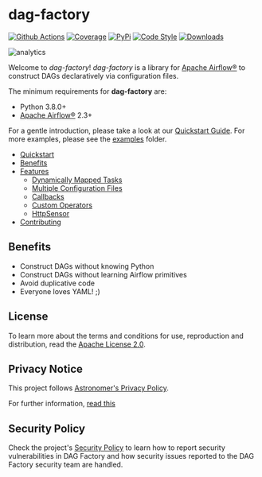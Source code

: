 # dag-factory

[![Github Actions](https://github.com/astronomer/dag-factory/actions/workflows/cicd.yaml/badge.svg?branch=main&event=push)](https://github.com/astronomer/dag-factory/actions?workflow=build)
[![Coverage](https://codecov.io/github/astronomer/dag-factory/coverage.svg?branch=master)](https://codecov.io/github/astronomer/dag-factory?branch=master)
[![PyPi](https://img.shields.io/pypi/v/dag-factory.svg)](https://pypi.org/project/dag-factory/)
[![Code Style](https://img.shields.io/badge/code%20style-black-000000.svg)](https://github.com/ambv/black)
[![Downloads](https://img.shields.io/pypi/dm/dag-factory.svg)](https://img.shields.io/pypi/dm/dag-factory)

<img alt=analytics referrerpolicy="no-referrer-when-downgrade" src="https://static.scarf.sh/a.png?x-pxid=2bb92a5b-beb3-48cc-a722-79dda1089eda" />

Welcome to *dag-factory*! *dag-factory* is a library for [Apache Airflow®](https://airflow.apache.org) to construct DAGs
declaratively via configuration files.

The minimum requirements for **dag-factory** are:

- Python 3.8.0+
- [Apache Airflow®](https://airflow.apache.org) 2.3+

For a gentle introduction, please take a look at our [Quickstart Guide](https://astronomer.github.io/dag-factory/latest/getting-started/quick-start-airflow-standalone/). For more examples, please see the
[examples](/examples) folder.

- [Quickstart](https://astronomer.github.io/dag-factory/latest/getting-started/quick-start-astro-cli/)
- [Benefits](#benefits)
- [Features](https://astronomer.github.io/dag-factory/latest/features/dynamic_tasks/)
    - [Dynamically Mapped Tasks](https://astronomer.github.io/dag-factory/latest/features/dynamic_tasks/)
    - [Multiple Configuration Files](https://astronomer.github.io/dag-factory/latest/features/multiple_configuration_files/)
    - [Callbacks](https://astronomer.github.io/dag-factory/latest/features/callbacks/)
    - [Custom Operators](https://astronomer.github.io/dag-factory/latest/features/custom_operators/)
    - [HttpSensor](https://astronomer.github.io/dag-factory/latest/features/http_task/)
- [Contributing](https://astronomer.github.io/dag-factory/latest/contributing/howto/)

## Benefits

- Construct DAGs without knowing Python
- Construct DAGs without learning Airflow primitives
- Avoid duplicative code
- Everyone loves YAML! ;)

## License

To learn more about the terms and conditions for use, reproduction and distribution, read the [Apache License 2.0](https://github.com/astronomer/dag-factory/blob/main/LICENSE).

## Privacy Notice

This project follows [Astronomer's Privacy Policy](https://www.astronomer.io/privacy/).

For further information, [read this](https://github.com/astronomer/dag-factory/blob/main/PRIVACY_NOTICE.md)

## Security Policy

Check the project's [Security Policy](https://github.com/astronomer/dag-factory/blob/main/SECURITY.md) to learn
how to report security vulnerabilities in DAG Factory and how security issues reported to the DAG Factory
security team are handled.

